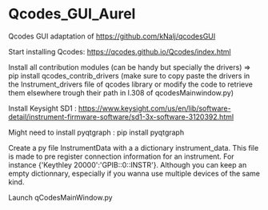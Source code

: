 # Qcodes_GUI_Aurel

 Qcodes GUI adaptation of https://github.com/kNalj/qcodesGUI

Start installing Qcodes: https://qcodes.github.io/Qcodes/index.html

Install all contribution modules (can be handy but specially the drivers) => pip install qcodes_contrib_drivers (make sure to copy paste the drivers in the Instrument_drivers file of qcodes library or modify the code to retrieve them elsewhere trough their path in l.308 of qcodesMainwindow.py) 

Install Keysight SD1 : https://www.keysight.com/us/en/lib/software-detail/instrument-firmware-software/sd1-3x-software-3120392.html

Might need to install pyqtgraph : pip install pyqtgraph

Create a py file InstrumentData with a a dictionary instrument_data. This file is made to pre register connection information for an instrument. For instance {'Keythley 20000':'GPIB::0::INSTR'}. Although you can keep an empty dictionnary, especially if you wanna use multiple devices of the same kind. 

Launch qCodesMainWindow.py

